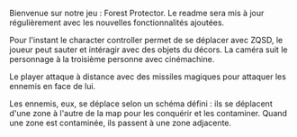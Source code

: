 Bienvenue sur notre jeu : Forest Protector.
Le readme sera mis à jour régulièrement avec les nouvelles fonctionnalités ajoutées. 

Pour l'instant le character controller permet de se déplacer avec ZQSD, le joueur peut sauter et intéragir avec des objets du décors. 
La caméra suit le personnage à la troisième personne avec cinémachine. 

Le player attaque à distance avec des missiles magiques pour attaquer les ennemis en face de lui. 

Les ennemis, eux, se déplace selon un schéma défini : ils se déplacent d'une zone à l'autre de la map pour les conquérir et les contaminer. Quand une zone est contaminée, ils passent à une zone adjacente. 
